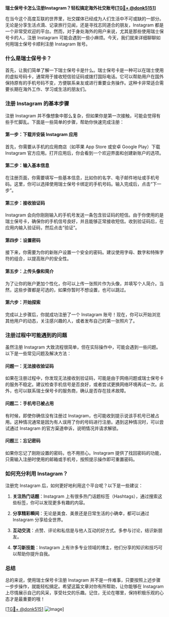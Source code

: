 **瑞士保号卡怎么注册Instagram？轻松搞定海外社交账号[[TG💪+ @donk5151](https://t.me/s/donk5151)]**

在当今这个高度互联的世界里，社交媒体已经成为人们生活中不可或缺的一部分。无论是分享生活点滴、记录旅行见闻，还是寻找志同道合的朋友，Instagram 都是一个非常受欢迎的平台。然而，对于身处海外的用户来说，尤其是那些使用瑞士保号卡的人，注册 Instagram 可能会遇到一些小麻烦。今天，我们就来详细聊聊如何用瑞士保号卡顺利注册 Instagram 账号。

### 什么是瑞士保号卡？

首先，让我们简单了解一下瑞士保号卡是什么。瑞士保号卡是一种可以在瑞士使用的虚拟号码卡，通常用于接收短信验证码或拨打国际电话。它可以帮助用户在国外保持原有的手机号码不变，方便联系亲友或进行重要业务操作。这种卡非常适合需要长期在海外工作、学习或生活的朋友们。

### 注册 Instagram 的基本步骤

注册 Instagram 并不像想象中那么复杂，但如果你是第一次接触，可能会觉得有些手忙脚乱。下面是一些简单的步骤，帮助你快速完成注册：

#### 第一步：下载并安装 Instagram 应用

首先，你需要从手机的应用商店（如苹果 App Store 或安卓 Google Play）下载 Instagram 官方应用。打开应用后，你会看到一个欢迎界面和创建新账户的选项。

#### 第二步：输入基本信息

在注册页面，你需要填写一些基本信息，比如你的名字、电子邮件地址或手机号码。这里，你可以选择使用瑞士保号卡绑定的手机号码。输入完成后，点击“下一步”。

#### 第三步：接收验证码

Instagram 会向你刚刚输入的手机号发送一条包含验证码的短信。由于你使用的是瑞士保号卡，确保你的手机信号良好，并且能够正常接收短信。收到验证码后，在应用内输入验证码，然后点击“验证”。

#### 第四步：设置密码

接下来，你需要为你的新账户设置一个安全的密码。建议使用字母、数字和特殊字符的组合，以提高账户的安全性。

#### 第五步：上传头像和简介

为了让你的账户更加个性化，你可以上传一张照片作为头像，并填写个人简介。当然，这些步骤都是可选的，如果你暂时不想设置，也可以跳过。

#### 第六步：开始探索

完成以上步骤后，你就成功注册了一个 Instagram 账号！现在，你可以开始浏览其他用户的动态，关注感兴趣的人，或者发布自己的第一张照片了。

### 注册过程中可能遇到的问题

虽然注册 Instagram 大致流程很简单，但在实际操作中，可能会遇到一些问题。以下是一些常见问题及解决方法：

#### 问题一：无法接收验证码

如果在注册过程中，你发现无法接收到验证码，可能是由于网络问题或瑞士保号卡的服务不稳定。建议检查手机信号是否良好，或者尝试更换网络环境再试一次。此外，也可以联系瑞士保号卡的服务商，确认是否存在技术故障。

#### 问题二：手机号已被占用

有时候，即使你确信没有注册过 Instagram，也可能收到提示说该手机号已被占用。这种情况通常是因为有人误用了你的号码进行注册。遇到这种情况时，可以尝试通过 Instagram 的官方渠道申诉，说明情况并请求解锁。

#### 问题三：忘记密码

如果你忘记了刚刚设置的密码，也不用担心。Instagram 提供了找回密码的功能，只需输入注册时使用的邮箱或手机号，按照提示操作即可重置密码。

### 如何充分利用 Instagram？

注册完 Instagram 后，如何更好地利用这个平台呢？以下是一些建议：

1. **关注热门话题**：Instagram 上有很多热门话题标签（Hashtags），通过搜索这些标签，你可以发现更多有趣的内容。
   
2. **分享精彩瞬间**：无论是美食、美景还是日常生活的小确幸，都可以通过 Instagram 分享给全世界。

3. **互动交流**：点赞、评论和私信是与他人互动的好方式。多参与讨论，结识新朋友。

4. **学习新技能**：Instagram 上有许多专业领域的博主，他们分享的知识和技巧可以帮助你提升自我。

### 总结

总的来说，使用瑞士保号卡注册 Instagram 并不是一件难事，只要按照上述步骤一步步操作，就能轻松搞定。希望这篇文章对你有所帮助，让你能够在 Instagram 上尽情展示自己的风采，享受社交的乐趣。记住，无论在哪里，保持积极乐观的心态才是最重要的哦！

[[TG💪+ @donk5151](https://t.me/s/donk5151) ![Image](https://i.postimg.cc/rwNCRYN7/Snipaste-2025-04-30-17-27-05.png)]